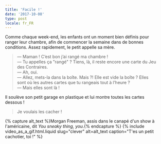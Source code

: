 ```yaml
---
title: 'Facile !'
date: '2017-10-08'
type: post
locale: fr_FR
---
```


Comme chaque week-end, les enfants ont un moment bien définis pour ranger leur chambre, afin de commencer la semaine dans de bonnes conditions. Assez rapidement, le petit appelle sa mère.

<!-- more -->

> — Maman ! C’est bon j’ai rangé ma chambre !  
> — Tu appelles ça "rangé" ? Tiens, là, il reste encore une carte du Jeu des Contraires.  
> — Ah, oui.  
> — Allez, mets-la dans la boîte. Mais ?! Elle est vide la boîte ? Elles sont où les autres cartes que tu rangeais tout à l’heure ?  
> — Mais elles sont là !

Il soulève son petit garage en plastique et lui montre toutes les cartes dessous !

> Je voulais les cacher !

{% capture alt_text %}Morgan Freeman, assis dans le canapé d'un show à l'américaine, dit <i lang="en">You sneaky thing, you</i>.{% endcapture %}
{% include video_as_a_gif.html.liquid
slug="clever"
alt=alt_text
caption="T'es un petit cachotier, toi !"
%}
